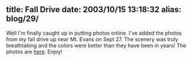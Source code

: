 title: Fall Drive
date: 2003/10/15 13:18:32
alias: blog/29/
---
Well I'm finally caught up in putting photos online. I've added the photos from my fall drive up near Mt. Evans on Sept 27\. The scenery was truly breathtaking and the colors were better than they have been in years! The photos are [here](photo.asp). Enjoy!